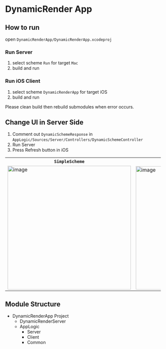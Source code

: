 # DynamicRender App

## How to run
open `DynamicRenderApp/DynamicRenderApp.xcodeproj`

### Run Server
1. select scheme `Run` for target `Mac`
2. build and run

### Run iOS Client
1. select scheme `DynamicRenderApp` for target iOS
2. build and run

Please clean build then rebuild submodules when error occurs.

## Change UI in Server Side
1. Comment out `DynamicSchemeResponse` in `AppLogic/Sources/Server/Controllers/DynamicSchemeController` 
2. Run Server 
3. Press Refresh button in iOS

<table>
	<tr>
		<th><code>SimpleScheme</code></th>
		<th><code>FirstScheme</code></th>
		<th><code>SecondScheme</code></th>
    </tr>
	<tr>
		<td>
			<img width="399" alt="image" src="https://user-images.githubusercontent.com/125193351/227917089-05119011-a594-4528-82a1-f66e1275c17a.png">
		</td>
		<td>
			<img width="398" alt="image" src="https://user-images.githubusercontent.com/125193351/227917122-5d2e3c05-851a-4575-bd3b-b03cdfba1ae0.png">
		</td>
		<td>
			<img width="399" alt="image" src="https://user-images.githubusercontent.com/125193351/227917153-0c31f657-eabb-4338-8777-e5921faeac4c.png">
		</td>
	</tr>
</table>


## Module Structure
- DynamicRenderApp Project
	- DynamicRenderServer
	- AppLogic
		- Server 
		- Client
		- Common
